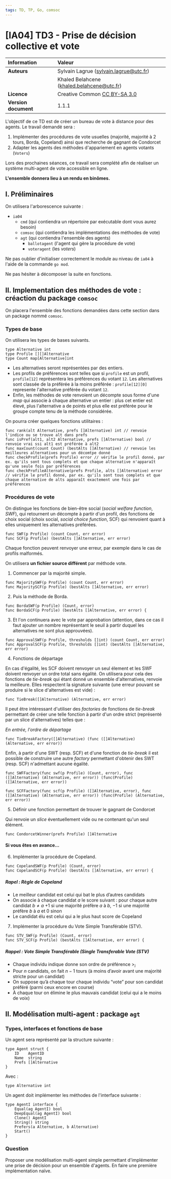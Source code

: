 ```yaml
---
tags: TD, TP, Go, comsoc
---
```


# [IA04] TD3 - Prise de décision collective et vote

|  Information |   Valeur              |
| :------------ | :------------- |
| **Auteurs** | Sylvain Lagrue ([sylvain.lagrue@utc.fr](mailto:sylvain.lagrue@utc.fr))|
| | Khaled Belahcene (khaled.belahcene@utc.fr) |
| **Licence** | Creative Common [CC BY-SA 3.0](https://creativecommons.org/licenses/by-sa/3.0) |
| **Version document** | 1.1.1 |

L'objectif de ce TD est de créer un bureau de vote à distance pour des agents. Le travail demandé sera :

1. Implémenter des procédures de vote usuelles (majorité, majorité à 2 tours, Borda, Copeland) ainsi que recherche de gagnant de Condorcet
2. Adapter les agents des méthodes d'appariement en agents votants (`Voters`)

Lors des prochaines séances, ce travail sera complété afin de réaliser un système multi-agent de vote accessible en ligne. 

**L'ensemble donnera lieu à un rendu en binômes.**

## I. Préliminaires

On utilisera l'arborescence suivante :

- `ia04`
    - `cmd` (qui contiendra un répertoire par exécutable dont vous aurez besoin)
    - `comsoc` (qui contiendra les implémentations des méthodes de vote)
    - `agt` (qui contiendra l'ensemble des agents)
        - `ballotagent` (l'agent qui gère la procédure de vote)
        - `voteragent` (les *voters*)

Ne pas oublier d'initialiser correctement le module au niveau de `ia04` à l'aide de la commande `go mod`.

Ne pas hésiter à décomposer la suite en fonctions.

## II. Implementation des méthodes de vote  : créaction du package `comsoc`

On placera l'ensemble des fonctions demandées dans cette section dans un package nommé `comsoc`. 

### Types de base

On utilisera les types de bases suivants.

```golang
type Alternative int
type Profile [][]Alternative
type Count map[Alternative]int
```

- Les alternatives seront représentées par des entiers.
- Les profils de préférences sont telles que si `profile` est un profil, `profile[12]` représentera les préférences du votant `12`. Les alternatives sont classée de la préférée à la moins préférée :  `profile[12][0]` represente l'alternative préférée du votant `12`.
- Enfin, les méthodes de vote renvoient un décompte sous forme d'une *map* qui associe à chaque alternative un entier : plus cet entier est élevé, plus l'alternative a de points et plus elle est préférée pour le groupe compte tenu de la méthode considérée.

On pourra créer quelques fonctions utilitaires :

```golang
func rank(alt Alternative, prefs []Alternative) int // renvoie l'indice ou se trouve alt dans prefs
func isPref(alt1, alt2 Alternative, prefs []Alternative) bool // renvoie vrai ssi alt1 est préférée à alt2 
func maxCount(count Count) (bestAlts []Alternative) // renvoie les meilleures alternatives pour un décomtpe donné
func checkProfile(prefs Profile) error // vérifie le profil donné, par ex. qu'ils sont tous complets et que chaque alternative n'apparaît qu'une seule fois par préférences
func checkProfileAlternative(prefs Profile, alts []Alternative) error // vérifie le profil donné, par ex. qu'ils sont tous complets et que chaque alternative de alts apparaît exactement une fois par préférences
```
 
### Procédures de vote

On distingue les fonctions de bien-être social (*social welfare function*, *SWF*), qui retournent un décompte à partir d'un profil, des fonctions de choix social (choix social, *social choice function*, SCF) qui renvoient quant à elles uniquement les alternatives préférées.

```golang
func SWF(p Profile) (count Count, err error)
func SCF(p Profile) (bestAlts []Alternative, err error)
```

Chaque fonction peuvent renvoyer une erreur, par exemple dans le cas de profils malformés.

On utilisera **un fichier source différent** par méthode vote.

1. Commencer par la majorité simple.

```golang
func MajoritySWF(p Profile) (count Count, err error)
func MajoritySCF(p Profile) (bestAlts []Alternative, err error)
```

2. Puis la méthode de Borda.

```golang 
func BordaSWF(p Profile) (Count, error)
func BordaSCF(p Profile) (bestAlts []Alternative, err error) {
```

3. Et l'on continuera avec le vote par approbation (attention, dans ce cas il faut ajouter un nombre représentant le seuil à partir duquel les alternatives ne sont plus approuvées).

```golang
func ApprovalSWF(p Profile, thresholds []int) (count Count, err error)
func ApprovalSCF(p Profile, thresholds []int) (bestAlts []Alternative, err error)
```

4. Fonctions de départage

En cas d'égalité, les SCF doivent renvoyer un seul élement et les SWF doivent renvoyer un ordre total sans égalité. On utilisera pour cela des fonctions de *tie-break* qui étant donné un ensemble d'alternatives, renvoie la meilleure. Elles respectent la signature suivante (une erreur pouvant se produire si le slice d'alternatives est vide) :

```golang
func TieBreak([]Alternative) (Alternative, err error)
```

Il peut être intéressant d'utiliser des *factories* de fonctions de *tie-break* permettant de créer une telle fonction à partir d'un ordre strict (représenté par un slice d'alternatives) telles que :

*En entrée, l'ordre de départage*
```golang
func TieBreakFactory([]Alternative) (func ([]Alternative) (Alternative, err error))
```

Enfin, à partir d'une SWT (resp. SCF) et d'une fonction de *tie-break* il est possible de construire une autre *factory* permettant d'obtenir des SWT (resp. SCF) n'admettant aucune égalité.

```golang
func SWFFactory(func swf(p Profile) (Count, error), func ([]Alternative) (Alternative, err error)) (func(Profile) ([]Alternative, err error))

func SCFFactory(func scf(p Profile) ([]Alternative, error), func ([]Alternative) (Alternative, err error)) (func(Profile) (Alternative, err error))
```

5. Définir une fonction permettant de trouver le gagnant de Condorcet 

Qui renvoie un *slice* éventuellement vide ou ne contenant qu'un seul élément.

```golang
func CondorcetWinner(prefs Profile) []Alternative 
```

#### Si vous êtes en avance...

6. Implémenter la procédure de Copeland.

```golang 
func CopelandSWF(p Profile) (Count, error)
func CopelandSCF(p Profile) (bestAlts []Alternative, err error) {
```

##### Rapel : Règle de Copeland

- Le meilleur candidat est celui qui bat le plus d’autres candidats
- On associe à chaque candidat $a$ le score suivant : pour chaque autre candidat $b\ne a$ $+1$ si une majorité préfère $a$ à $b$, $-1$ si une majorité préfère $b$ à $a$ et $0$ sinon
- Le candidat élu est celui qui a le plus haut score de Copeland

7. Implémenter la procédure du Vote Simple Transférable (STV).

```golang 
func STV_SWF(p Profile) (Count, error)
func STV_SCF(p Profile) (bestAlts []Alternative, err error) {
```

##### Rappel : Vote Simple Transférable (Single Transferable Vote (STV) 

- Chaque individu indique donne son ordre de préférence $>_i$
- Pour $n$ candidats, on fait $n − 1$ tours (à moins d’avoir avant une majorité stricte pour un candidat)
- On suppose qu’à chaque tour chaque individu “vote” pour son candidat
préféré (parmi ceux encore en course)
- À chaque tour on élimine le plus mauvais candidat (celui qui a le moins de voix)

## II. Modélisation multi-agent : package `agt`

### Types, interfaces et fonctions de base

Un agent sera représenté par la structure suivante :

```golang
type Agent struct {
	ID    AgentID
	Name  string
	Prefs []Alternative
}
```

Avec :

```golang
type Alternative int
```

Un agent doit implémenter les méthodes de l'interface suivante :

```golang
type AgentI interface {
	Equal(ag AgentI) bool
	DeepEqual(ag AgentI) bool
	Clone() AgentI
	String() string
	Prefers(a Alternative, b Alternative)
	Start()
}
```

### Question

Proposer une modélisation multi-agent simple permettant d'implémenter une prise de décision pour un ensemble d'agents. En faire une première implémentation naïve.

